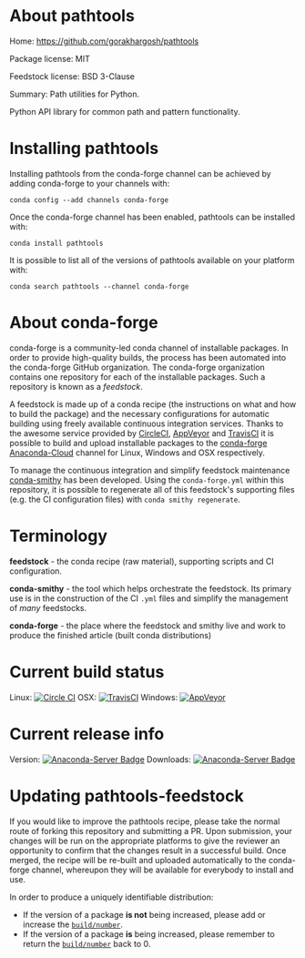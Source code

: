 About pathtools
===============

Home: https://github.com/gorakhargosh/pathtools

Package license: MIT

Feedstock license: BSD 3-Clause

Summary: Path utilities for Python.

Python API library for common path and pattern functionality.


Installing pathtools
====================

Installing pathtools from the conda-forge channel can be achieved by adding conda-forge to your channels with:

```
conda config --add channels conda-forge
```

Once the conda-forge channel has been enabled, pathtools can be installed with:

```
conda install pathtools
```

It is possible to list all of the versions of pathtools available on your platform with:

```
conda search pathtools --channel conda-forge
```


About conda-forge
=================

conda-forge is a community-led conda channel of installable packages.
In order to provide high-quality builds, the process has been automated into the
conda-forge GitHub organization. The conda-forge organization contains one repository
for each of the installable packages. Such a repository is known as a *feedstock*.

A feedstock is made up of a conda recipe (the instructions on what and how to build
the package) and the necessary configurations for automatic building using freely
available continuous integration services. Thanks to the awesome service provided by
[CircleCI](https://circleci.com/), [AppVeyor](http://www.appveyor.com/)
and [TravisCI](https://travis-ci.org/) it is possible to build and upload installable
packages to the [conda-forge](https://anaconda.org/conda-forge)
[Anaconda-Cloud](http://docs.anaconda.org/) channel for Linux, Windows and OSX respectively.

To manage the continuous integration and simplify feedstock maintenance
[conda-smithy](http://github.com/conda-forge/conda-smithy) has been developed.
Using the ``conda-forge.yml`` within this repository, it is possible to regenerate all of
this feedstock's supporting files (e.g. the CI configuration files) with ``conda smithy regenerate``.


Terminology
===========

**feedstock** - the conda recipe (raw material), supporting scripts and CI configuration.

**conda-smithy** - the tool which helps orchestrate the feedstock.
                   Its primary use is in the construction of the CI ``.yml`` files
                   and simplify the management of *many* feedstocks.

**conda-forge** - the place where the feedstock and smithy live and work to
                  produce the finished article (built conda distributions)

Current build status
====================

Linux: [![Circle CI](https://circleci.com/gh/conda-forge/pathtools-feedstock.svg?style=svg)](https://circleci.com/gh/conda-forge/pathtools-feedstock)
OSX: [![TravisCI](https://travis-ci.org/conda-forge/pathtools-feedstock.svg?branch=master)](https://travis-ci.org/conda-forge/pathtools-feedstock)
Windows: [![AppVeyor](https://ci.appveyor.com/api/projects/status/github/conda-forge/pathtools-feedstock?svg=True)](https://ci.appveyor.com/project/conda-forge/pathtools-feedstock/branch/master)

Current release info
====================
Version: [![Anaconda-Server Badge](https://anaconda.org/conda-forge/pathtools/badges/version.svg)](https://anaconda.org/conda-forge/pathtools)
Downloads: [![Anaconda-Server Badge](https://anaconda.org/conda-forge/pathtools/badges/downloads.svg)](https://anaconda.org/conda-forge/pathtools)


Updating pathtools-feedstock
============================

If you would like to improve the pathtools recipe, please take the normal
route of forking this repository and submitting a PR. Upon submission, your changes will
be run on the appropriate platforms to give the reviewer an opportunity to confirm that the
changes result in a successful build. Once merged, the recipe will be re-built and uploaded
automatically to the conda-forge channel, whereupon they will be available for everybody to
install and use.

In order to produce a uniquely identifiable distribution:
 * If the version of a package **is not** being increased, please add or increase
   the [``build/number``](http://conda.pydata.org/docs/building/meta-yaml.html#build-number-and-string).
 * If the version of a package **is** being increased, please remember to return
   the [``build/number``](http://conda.pydata.org/docs/building/meta-yaml.html#build-number-and-string)
   back to 0.
